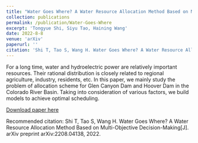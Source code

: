 ```yaml
---
title: "Water Goes Where? A Water Resource Allocation Method Based on Multi-Objective Decision-Making"
collection: publications
permalink: /publication/Water-Goes-Where
excerpt: 'Tongyue Shi, Siyu Tao, Haining Wang'
date: 2022-8-8
venue: 'arXiv'
paperurl: ''
citation: 'Shi T, Tao S, Wang H. Water Goes Where? A Water Resource Allocation Method Based on Multi-Objective Decision-Making[J]. arXiv preprint arXiv:2208.04138, 2022.'
---
```

For a long time, water and hydroelectric power are relatively important resources. Their
rational distribution is closely related to regional agriculture, industry, residents, etc. In this
paper, we mainly study the problem of allocation scheme for Glen Canyon Dam and Hoover
Dam in the Colorado River Basin. Taking into consideration of various factors, we build
models to achieve optimal scheduling.

[Download paper here](https://arxiv.org/pdf/2208.04138.pdf)

Recommended citation: Shi T, Tao S, Wang H. Water Goes Where? A Water Resource Allocation Method Based on Multi-Objective Decision-Making[J]. arXiv preprint arXiv:2208.04138, 2022.